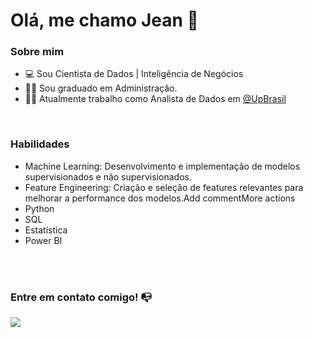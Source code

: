 # Olá, me chamo Jean 👋

### Sobre mim

- 💻 Sou Cientista de Dados | Inteligência de Negócios
- 👨‍🎓 Sou graduado em Administração.
- 👩‍💻 Atualmente trabalho como Analista de Dados em [@UpBrasil](https://www.linkedin.com/company/up-brasil)

<br/>

### Habilidades

- Machine Learning: Desenvolvimento e implementação de modelos supervisionados e não supervisionados.
- Feature Engineering: Criação e seleção de features relevantes para melhorar a performance dos modelos.Add commentMore actions
- Python
- SQL
- Estatística
- Power BI


<br/>
<br/>

### Entre em contato comigo! 📭
<div>
<a href="https://www.linkedin.com/in/jeanlimarodovalho" target="_blank"><img src="https://img.shields.io/badge/-LinkedIn-%230077B5?style=for-the-badge&logo=linkedin&logoColor=white" target="_blank"></a>   
</div>



